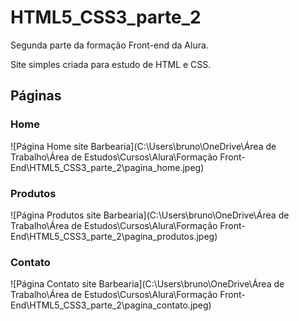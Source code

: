 # HTML5_CSS3_parte_2
Segunda parte da formação Front-end da Alura.

Site simples criada para estudo de HTML e CSS.

## Páginas

### Home

![Página Home site Barbearia](C:\Users\bruno\OneDrive\Área de Trabalho\Área de Estudos\Cursos\Alura\Formação Front-End\HTML5_CSS3_parte_2\pagina_home.jpeg)

### Produtos

![Página Produtos site Barbearia](C:\Users\bruno\OneDrive\Área de Trabalho\Área de Estudos\Cursos\Alura\Formação Front-End\HTML5_CSS3_parte_2\pagina_produtos.jpeg)

### Contato

![Página Contato site Barbearia](C:\Users\bruno\OneDrive\Área de Trabalho\Área de Estudos\Cursos\Alura\Formação Front-End\HTML5_CSS3_parte_2\pagina_contato.jpeg)
